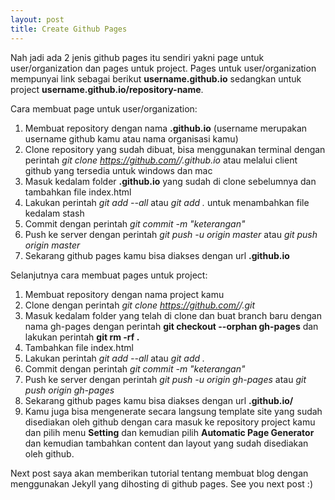 ```yaml
---
layout: post
title: Create Github Pages
---
```


Nah jadi ada 2 jenis github pages itu sendiri yakni page untuk user/organization dan pages untuk project.
Pages untuk user/organization mempunyai link sebagai berikut **username.github.io** sedangkan untuk project **username.github.io/repository-name**.

Cara membuat page untuk user/organization:

1. Membuat repository dengan nama **<your-username>.github.io** (username merupakan username github kamu atau nama organisasi kamu)
2. Clone repository yang sudah dibuat, bisa menggunakan terminal dengan perintah *git clone https://github.com/<your-username>/<your-username>.github.io* atau melalui client github yang tersedia untuk windows dan mac
3. Masuk kedalam folder **<your-username>.github.io** yang sudah di clone sebelumnya dan tambahkan file index.html
4. Lakukan perintah *git add --all* atau *git add .* untuk menambahkan file kedalam stash
5. Commit dengan perintah *git commit -m "keterangan"*
6. Push ke server dengan perintah *git push -u origin master* atau *git push origin master*
7. Sekarang github pages kamu bisa diakses dengan url **<your-username>.github.io**

Selanjutnya cara membuat pages untuk project:

1. Membuat repository dengan nama project kamu
2. Clone dengan perintah *git clone https://github.com/<your-username>/<your-repository-name>.git*
3. Masuk kedalam folder yang telah di clone dan buat branch baru dengan nama gh-pages dengan perintah **git checkout --orphan gh-pages** dan lakukan perintah **git rm -rf .**
4. Tambahkan file index.html
5. Lakukan perintah *git add --all* atau *git add .*
6. Commit dengan perintah *git commit -m "keterangan"*
7. Push ke server dengan perintah *git push -u origin gh-pages* atau *git push origin gh-pages*
8. Sekarang github pages kamu bisa diakses dengan url **<your-username>.github.io/<your-repository-name>**
9. Kamu juga bisa mengenerate secara langsung template site yang sudah disediakan oleh github dengan cara masuk ke repository project kamu dan pilih menu **Setting** dan kemudian pilih **Automatic Page Generator** dan kemudian tambahkan content dan layout yang sudah disediakan oleh github. 

Next post saya akan memberikan tutorial tentang membuat blog dengan menggunakan Jekyll yang dihosting di github pages. See you next post :)
